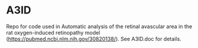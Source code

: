 # A3ID

Repo for code used in Automatic analysis of the retinal avascular area in the rat oxygen-induced retinopathy model
(https://pubmed.ncbi.nlm.nih.gov/30820138/). See A3ID.doc for details.
